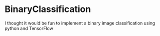 # BinaryClassification
I thought it would be fun to implement a binary image classification using python and TensorFlow
